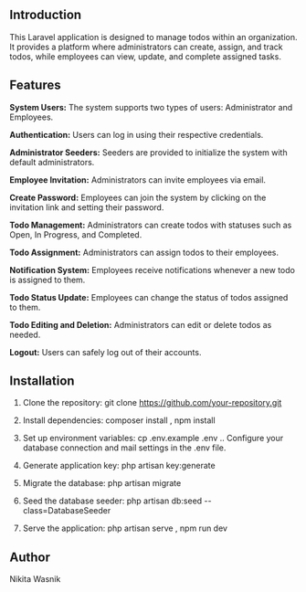 ## Introduction

This Laravel application is designed to manage todos within an organization. It provides a platform where administrators can create, assign, and track todos, while employees can view, update, and complete assigned tasks.

## Features

**System Users:** The system supports two types of users: Administrator and Employees.

**Authentication:** Users can log in using their respective credentials.

**Administrator Seeders:** Seeders are provided to initialize the system with default administrators.

**Employee Invitation:** Administrators can invite employees via email.

**Create Password:** Employees can join the system by clicking on the invitation link and setting their password.

**Todo Management:** Administrators can create todos with statuses such as Open, In Progress, and Completed.

**Todo Assignment:** Administrators can assign todos to their employees.

**Notification System:** Employees receive notifications whenever a new todo is assigned to them.

**Todo Status Update:** Employees can change the status of todos assigned to them.

**Todo Editing and Deletion:** Administrators can edit or delete todos as needed.

**Logout:** Users can safely log out of their accounts.

## Installation

1. Clone the repository:
   git clone https://github.com/your-repository.git

2. Install dependencies:
   composer install , 
   npm install

3. Set up environment variables:
   cp .env.example .env
   .. Configure your database connection and mail settings in the .env file.

4. Generate application key:
   php artisan key:generate

5. Migrate the database:
   php artisan migrate

6. Seed the database seeder:
   php artisan db:seed --class=DatabaseSeeder

7. Serve the application:
   php artisan serve , 
   npm run dev

## Author

Nikita Wasnik
